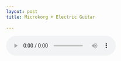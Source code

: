 ```yaml
---
layout: post
title: Microkorg + Electric Guitar 
 
---
```




<audio controls>
  <source src="/assets/recs/electronsinks.mp3" type="audio/mpeg">
Your browser does not support the audio element.
</audio>